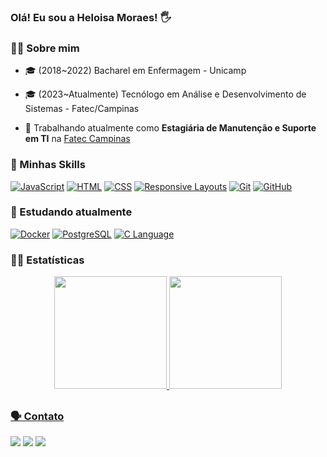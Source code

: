 ### Olá! Eu sou a Heloisa Moraes! 🖐

### ✍🏻 Sobre mim

- 🎓 (2018~2022) Bacharel em Enfermagem - Unicamp
- 🎓 (2023~Atualmente) Tecnólogo em Análise e Desenvolvimento de Sistemas - Fatec/Campinas

- 💼 Trabalhando atualmente como **Estagiária de Manutenção e Suporte em TI** na [Fatec Campinas](https://fateccampinas.com.br/site/)

### 🚀 Minhas Skills

[![JavaScript](https://img.shields.io/badge/JavaScript-yellow?logo=javascript&logoColor=white)](https://developer.mozilla.org/en-US/docs/Web/JavaScript)
[![HTML](https://img.shields.io/badge/HTML-%23E34F26?logo=html5&logoColor=white)](https://developer.mozilla.org/en-US/docs/Web/HTML)
[![CSS](https://img.shields.io/badge/CSS-%231572B6?logo=css3&logoColor=white)](https://developer.mozilla.org/en-US/docs/Web/CSS)
[![Responsive Layouts](https://img.shields.io/badge/Responsive_Layouts-%23000000?logo=css3&logoColor=white&textColor=white)](https://developer.mozilla.org/en-US/docs/Web/CSS/Media_Queries/Using_media_queries)
[![Git](https://img.shields.io/badge/Git-%23F05032?logo=git&logoColor=white)](https://git-scm.com/)
[![GitHub](https://img.shields.io/badge/GitHub-%23181717?logo=github&logoColor=white)](https://github.com/)



### 🌱 Estudando atualmente


[![Docker](https://img.shields.io/badge/Docker-%230db7ed?logo=docker&logoColor=white&labelColor=%230db7ed)](https://www.docker.com/)
[![PostgreSQL](https://img.shields.io/badge/PostgreSQL-%23336791?logo=postgresql&logoColor=white)](https://www.postgresql.org/)
[![C Language](https://img.shields.io/badge/C%20Language-%23A8B9CC?logo=c&logoColor=white&labelColor=%23A8B9CC)](https://learn.microsoft.com/pt-br/cpp/c-language/?view=msvc-170)                

### 👩‍💻 Estatísticas
<div align="center">
  <a href="https://github.com/hellmore">
  <img height="180em" src="https://github-readme-stats.vercel.app/api?username=hellmore&show_icons=true&theme=aura&include_all_commits=true&count_private=true"/>
  <img height="180em" src="https://github-readme-stats.vercel.app/api/top-langs/?username=hellmore&layout=compact&langs_count=7&theme=aura"/>
</div>



##

### 🗣 Contato

<div>
  <a href="https://instagram.com/hellmor.e" target="_blank"><img src="https://img.shields.io/badge/Instagram-E4405F?style=for-the-badge&logo=instagram&logoColor=white" target="_blank"></a>
  <a href = "mailto:heloisa.rfm@gmail.com"><img src="https://img.shields.io/badge/-Gmail-%23333?style=for-the-badge&logo=gmail&logoColor=white" alvo ="_blank"></a>
  <a href="https://www.linkedin.com/in/hellmore" target="_blank"><img src="https://img.shields.io/badge/LinkedIn-0077B5?style=for-the-badge&logo=linkedin&logoColor=white" target="_blank"></a>
</div>

